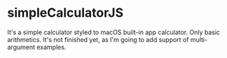 # simpleCalculatorJS
It's a simple calculator styled to macOS built-in app calculator. Only basic arithmetics. It's not finished yet, as I'm going to add support of multi-argument examples.
